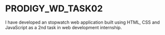 # PRODIGY_WD_TASK02
I have developed an stopwatch web application built using HTML, CSS and JavaScript as a 2nd task in web development internship.
